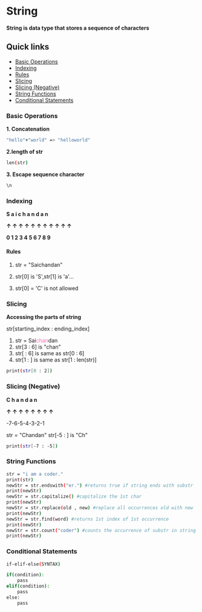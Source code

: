 # String

**String is data type that stores a sequence of characters**

## Quick links
- [Basic Operations](#basic-operations)
- [Indexing](#indexing)
- [Rules](#rules)
- [Slicing](#slicing)
- [Slicing (Negative)](#slicing-negative)
- [String Functions](#string-functions)
- [Conditional Statements](#conditional-statements)

### Basic Operations

**1. Concatenation**

```bash
"hello"+"world" => "helloworld"
```

**2.length of str**

```bash
len(str)
```

**3. Escape sequence character**

```bash
\n
```

### Indexing

**S a i c h a n d a n**

**&uarr; &uarr; &uarr; &uarr; &uarr; &uarr; &uarr; &uarr; &uarr; &uarr; &uarr;**

**0 1 2 3 4 5 6 7 8 9**

#### Rules

1. str = "Saichandan"

2. str[0] is 'S',str[1] is 'a'...

3. str[0] = 'C' is not allowed


### Slicing 
**Accessing the parts of string**

str[starting_index : ending_index]

1. str = Sai<span style="color: hotpink;">chan</span>dan
2. str[3 : 6] is "chan"
3. str[ : 6] is same as str[0 : 6]
4. str[1 : ] is same as str[1 : len(str)]

```bash 
print(str[0 : 2])
```


### Slicing (Negative)

**C h a n d a n**

**&uarr; &uarr; &uarr; &uarr; &uarr; &uarr; &uarr; &uarr;**

-7-6-5-4-3-2-1

str = "Chandan"
str[-5 : ] is "Ch" 

```bash
print(str[-7 : -5])
```

### String Functions

```bash
str = "i am a coder."
print(str)
newStr = str.endswith("er.") #returns true if string ends with substr
print(newStr)
newStr = str.capitalize() #capitalize the 1st char
print(newStr)
newStr = str.replace(old , new) #replace all occurrences old with new
print(newStr)
newStr = str.find(word) #returns 1st index of 1st occurrence 
print(newStr)
newStr = str.count("coder") #counts the occurrence of substr in string  
print(newStr)
```


### Conditional Statements

```bash
if-elif-else(SYNTAX)

if(condition):
    pass
elif(condition):
    pass
else:
    pass

```
